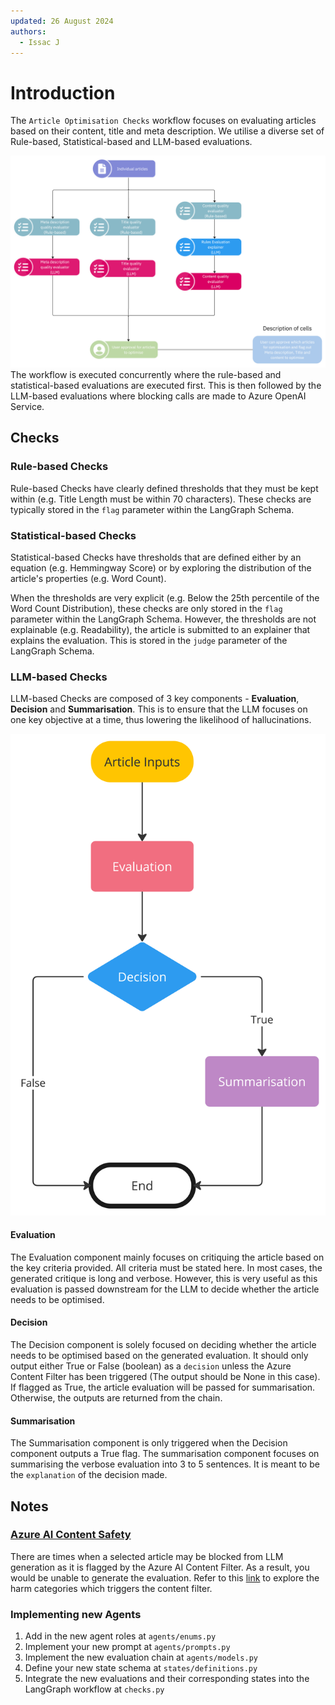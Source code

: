 ```yaml
---
updated: 26 August 2024
authors:
  - Issac J
---
```


# Introduction

The `Article Optimisation Checks` workflow focuses on evaluating articles based on their content, title and meta description. We utilise a diverse set of Rule-based, Statistical-based and LLM-based evaluations.

![Optimisation Checks Workflow](./images/optimisation_checks_workflow.jpg)
The workflow is executed concurrently where the rule-based and statistical-based evaluations are executed first. This is then followed by the LLM-based evaluations where blocking calls are made to Azure OpenAI Service.

## Checks

### Rule-based Checks

Rule-based Checks have clearly defined thresholds that they must be kept within (e.g. Title Length must be within 70 characters). These checks are typically stored in the `flag` parameter within the LangGraph Schema.

### Statistical-based Checks

Statistical-based Checks have thresholds that are defined either by an equation (e.g. Hemmingway Score) or by exploring the distribution of the article's properties (e.g. Word Count).

When the thresholds are very explicit (e.g. Below the 25th percentile of the Word Count Distribution), these checks are only stored in the `flag` parameter within the LangGraph Schema.
However, the thresholds are not explainable (e.g. Readability), the article is submitted to an explainer that explains the evaluation. This is stored in the `judge` parameter of the LangGraph Schema.

### LLM-based Checks

LLM-based Checks are composed of 3 key components - **Evaluation**, **Decision** and **Summarisation**. This is to ensure that the LLM focuses on one key objective at a time, thus lowering the likelihood of hallucinations.

![LLM-based Checks](./images/LLM_checks_chain.jpg)

#### Evaluation

The Evaluation component mainly focuses on critiquing the article based on the key criteria provided. All criteria must be stated here. In most cases, the generated critique is long and verbose. However, this is very useful as this evaluation is passed downstream for the LLM to decide whether the article needs to be optimised.

#### Decision

The Decision component is solely focused on deciding whether the article needs to be optimised based on the generated evaluation. It should only output either True or False (boolean) as a `decision` unless the Azure Content Filter has been triggered (The output should be None in this case). If flagged as True, the article evaluation will be passed for summarisation. Otherwise, the outputs are returned from the chain.

#### Summarisation

The Summarisation component is only triggered when the Decision component outputs a True flag. The summarisation component focuses on summarising the verbose evaluation into 3 to 5 sentences. It is meant to be the `explanation` of the decision made.

## Notes

### [Azure AI Content Safety](https://learn.microsoft.com/en-us/azure/ai-services/content-safety/overview)

There are times when a selected article may be blocked from LLM generation as it is flagged by the Azure AI Content Filter. As a result, you would be unable to generate the evaluation. Refer to this [link](https://learn.microsoft.com/en-us/azure/ai-services/content-safety/concepts/harm-categories) to explore the harm categories which triggers the content filter.

### Implementing new Agents

1. Add in the new agent roles at `agents/enums.py`
2. Implement your new prompt at `agents/prompts.py`
3. Implement the new evaluation chain at `agents/models.py`
4. Define your new state schema at `states/definitions.py`
5. Integrate the new evaluations and their corresponding states into the LangGraph workflow at `checks.py`
